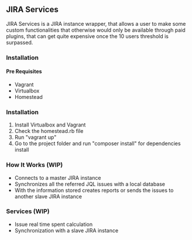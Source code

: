 ## JIRA Services
JIRA Services is a JIRA instance wrapper, that allows a user
to make some custom functionalities that otherwise would only
be available through paid plugins, that can get quite expensive
once the 10 users threshold is surpassed.

### Installation
#### Pre Requisites
* Vagrant
* Virtualbox
* Homestead

### Installation
1. Install Virtualbox and Vagrant
2. Check the homestead.rb file
3. Run "vagrant up"
4. Go to the project folder and run "composer install" for dependencies install

    
### How It Works (WIP)
* Connects to a master JIRA instance
* Synchronizes all the referred JQL issues with a 
local database
* With the information stored creates reports or sends the 
issues to another slave JIRA instance

### Services (WIP)
* Issue real time spent calculation
* Synchronization with a slave JIRA instance
